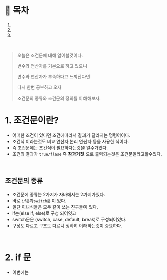 # 🔖 목차
1.
2.
3.

<br/>

> 오늘은 조건문에 대해 알어볼것이다.
> 
> 변수와 연산자를 기본으로 하고 있으니 
> 
> 변수와 연산자가 부족하다고 느껴진다면
> 
> 다시 한번 공부하고 오자
> 
> 조건문의 종류와 조건문의 정의를 이해해보자.

# 1. 조건문이란?

- 어떠한 조건이 있다면 조건에따라서 결과가 달라지는 명령어이다.
- 조건식 이라는것도 비교 연산자,논리 연산자 등을 사용한 식이다.
- 즉 조건문에는 조건식이 필요하다는것을 알수가있다.
- 조건의 결과가 <code>true/flase</code> 즉 **참과거짓** 으로 출력되는것은 조건문일라고할수있다.

<br/>

## 조건문의 종류

- 조건문에 종류는 2가지가 자바에서는 2가지가있다.
- 바로 <code>if문</code>과<code>switch문</code> 이 있다.
- 일단 이녀석들은 모두 같이 쓰는 친구들이 있다.
- if는(else if, else)로 구성 되어잇고
- switch문은 (switch, case, default, break)로 구성되어있다.
- 구성도 다르고 구조도 다르니 정확히 이해하는것이 중요하다.

<br/>

# 2. if 문
- 이번에는

